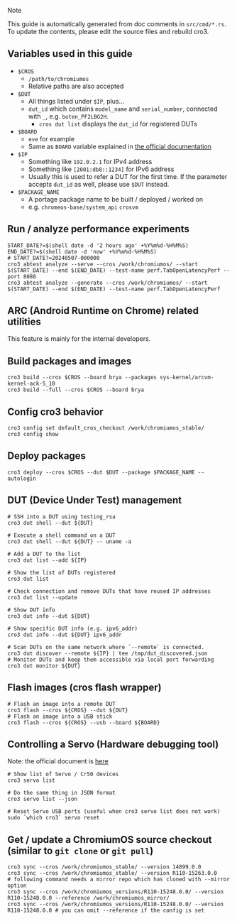 > [!NOTE]
> This guide is automatically generated from doc comments in `src/cmd/*.rs`.
> To update the contents, please edit the source files and rebuild cro3.

## Variables used in this guide

- `$CROS`
  - `/path/to/chromiumos`
  - Relative paths are also accepted
- `$DUT`
  - All things listed under `$IP`, plus...
  - `dut_id` which contains `model_name` and `serial_number`, connected with `_`, e.g. `boten_PF2LBG2H`.
    - `cros dut list` displays the `dut_id` for registered DUTs
- `$BOARD`
  - `eve` for example
  - Same as `BOARD` variable explained in [the official documentation](https://chromium.googlesource.com/chromiumos/docs/+/HEAD/developer_guide.md#Select-a-board)
- `$IP`
  - Something like `192.0.2.1` for IPv4 address
  - Something like `[2001:db8::1234]` for IPv6 address
  - Usually this is used to refer a DUT for the first time. If the parameter accepts `dut_id` as well, please use `$DUT` instead.
- `$PACKAGE_NAME`
  - A portage package name to be built / deployed / worked on
  - e.g. `chromeos-base/system_api` `crosvm`
## Run / analyze performance experiments
```
START_DATE?=$(shell date -d '2 hours ago' +%Y%m%d-%H%M%S)
END_DATE?=$(shell date -d 'now' +%Y%m%d-%H%M%S)
# START_DATE?=20240507-000000
cro3 abtest analyze --serve --cros /work/chromiumos/ --start $(START_DATE) --end $(END_DATE) --test-name perf.TabOpenLatencyPerf --port 8080
cro3 abtest analyze --generate --cros /work/chromiumos/ --start $(START_DATE) --end $(END_DATE) --test-name perf.TabOpenLatencyPerf
```
## ARC (Android Runtime on Chrome) related utilities
This feature is mainly for the internal developers.
## Build packages and images
```
cro3 build --cros $CROS --board brya --packages sys-kernel/arcvm-kernel-ack-5_10
cro3 build --full --cros $CROS --board brya
```
## Config cro3 behavior
```
cro3 config set default_cros_checkout /work/chromiumos_stable/
cro3 config show
```
## Deploy packages
```
cro3 deploy --cros $CROS --dut $DUT --package $PACKAGE_NAME --autologin
```
## DUT (Device Under Test) management
```
# SSH into a DUT using testing_rsa
cro3 dut shell --dut ${DUT}

# Execute a shell command on a DUT
cro3 dut shell --dut ${DUT} -- uname -a

# Add a DUT to the list
cro3 dut list --add ${IP}

# Show the list of DUTs registered
cro3 dut list

# Check connection and remove DUTs that have reused IP addresses
cro3 dut list --update

# Show DUT info
cro3 dut info --dut ${DUT}

# Show specific DUT info (e.g. ipv6_addr)
cro3 dut info --dut ${DUT} ipv6_addr

# Scan DUTs on the same network where `--remote` is connected.
cro3 dut discover --remote ${IP} | tee /tmp/dut_discovered.json
# Monitor DUTs and keep them accessible via local port forwarding
cro3 dut monitor ${DUT}
```
## Flash images (cros flash wrapper)
```
# Flash an image into a remote DUT
cro3 flash --cros ${CROS} --dut ${DUT}
# Flash an image into a USB stick
cro3 flash --cros ${CROS} --usb --board ${BOARD}
```
## Controlling a Servo (Hardware debugging tool)
Note: the official document is [here](https://chromium.googlesource.com/chromiumos/third_party/hdctools/+/HEAD/docs/servo.md)
```
# Show list of Servo / Cr50 devices
cro3 servo list

# Do the same thing in JSON format
cro3 servo list --json

# Reset Servo USB ports (useful when cro3 servo list does not work)
sudo `which cro3` servo reset
```
## Get / update a ChromiumOS source checkout (similar to `git clone` or `git pull`)
```
cro3 sync --cros /work/chromiumos_stable/ --version 14899.0.0
cro3 sync --cros /work/chromiumos_stable/ --version R110-15263.0.0
# following command needs a mirror repo which has cloned with --mirror option
cro3 sync --cros /work/chromiumos_versions/R110-15248.0.0/ --version R110-15248.0.0 --reference /work/chromiumos_mirror/
cro3 sync --cros /work/chromiumos_versions/R110-15248.0.0/ --version R110-15248.0.0 # you can omit --reference if the config is set
```

